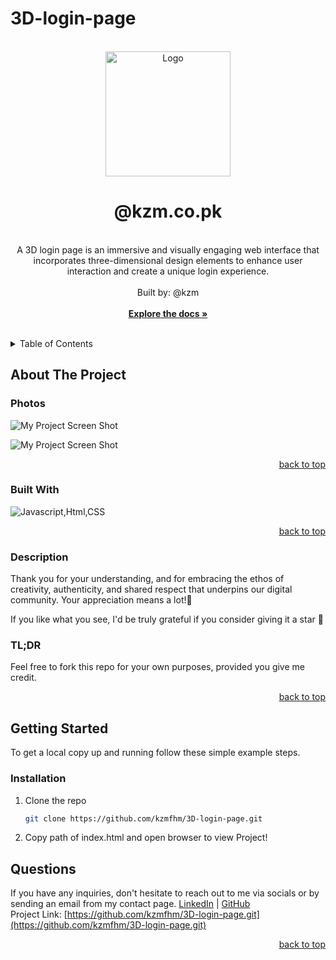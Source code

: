 # 3D-login-page

<a name="readme-top"></a>

<!-- PROJECT LOGO -->
<br />
  <div align="center">
    <a href="https://github.com/kzmfhm/3D-login-page">
      <img src="src/images/logo.svg" alt="Logo" width="200" height="200">
    </a>
    <h1 align="center">@kzm.co.pk</h1>
    <p align="center">
    <br/>
    A 3D login page is an immersive and visually engaging web interface that incorporates three-dimensional design elements to enhance user interaction and create a unique login experience.<br/>
      <br/>
      Built by: @kzm
      <br/>
      <br/>
      <a href="https://github.com/kzmfhm/3D-login-page"><strong>Explore the docs »</strong></a>
      <br/>
      <br/>
     </p>
  </div>
   <!-- TABLE OF CONTENTS -->
    <details>
    <summary>Table of Contents</summary>
    <ol>
      <li>
        <a href="#about-the-project">About The Project</a>
        <ul>
          <li><a href="#photos">Photos</a></li>
       
        </ul>
      </li>
      <li>
          <a href="#getting-started">Getting Started</a>
        <ul>
       
          <li><a href="#installation">Installation</a></li>
        </ul>
  
   
    </ol>
  </details>
  <!-- ABOUT THE PROJECT -->

## About The Project

### Photos

![My Project Screen Shot](src/images/signup.png)

![My Project Screen Shot](src/images/3D-login.png)

  <p align="right"><a href="#readme-top">back to top</a></p>
  
  ### Built With
  
  ![Javascript,Html,CSS](https://img.shields.io/badge/React-20232A?style=for-the-badge&logo=React&logoColor=61DAFB)

  <p align="right"><a href="#readme-top">back to top</a></p>
  
  ### Description
Thank you for your understanding, and for embracing the ethos of creativity, authenticity, and shared respect that underpins our digital community. Your appreciation means a lot!🌟

If you like what you see, I'd be truly grateful if you consider giving it a star 🌟

<h3>TL;DR</h3>
Feel free to fork this repo for your own purposes, provided you give me credit.

  <p align="right"><a href="#readme-top">back to top</a></p>

<!-- GETTING STARTED -->

## Getting Started

To get a local copy up and running follow these simple example steps.

### Installation

1. Clone the repo
   ```sh
   git clone https://github.com/kzmfhm/3D-login-page.git
   ```
2. Copy path of index.html and open browser to view Project!

## Questions

If you have any inquiries, don't hesitate to reach out to me via socials or by sending an email from my contact page.
<a href="https://www.linkedin.com/in/khuzaima-n-658b98268/">LinkedIn</a> | <a href="https://github.com/kzmfhm">GitHub</a><br/>
Project Link: [https://github.com/kzmfhm/3D-login-page.git](https://github.com/kzmfhm/3D-login-page.git)

<p align="right"><a href="#readme-top">back to top</a></p>
